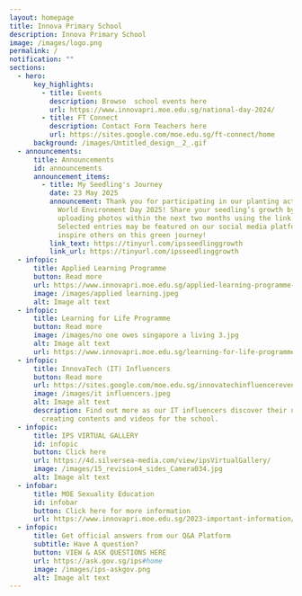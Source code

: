 ```yaml
---
layout: homepage
title: Innova Primary School
description: Innova Primary School
image: /images/logo.png
permalink: /
notification: ""
sections:
  - hero:
      key_highlights:
        - title: Events
          description: Browse  school events here
          url: https://www.innovapri.moe.edu.sg/national-day-2024/
        - title: FT Connect
          description: Contact Form Teachers here
          url: https://sites.google.com/moe.edu.sg/ft-connect/home
      background: /images/Untitled_design__2_.gif
  - announcements:
      title: Announcements
      id: announcements
      announcement_items:
        - title: My Seedling's Journey
          date: 23 May 2025
          announcement: Thank you for participating in our planting activity at Woodgrove
            World Environment Day 2025! Share your seedling’s growth by
            uploading photos within the next two months using the link below.
            Selected entries may be featured on our social media platforms—let’s
            inspire others on this green journey!
          link_text: https://tinyurl.com/ipsseedlinggrowth
          link_url: https://tinyurl.com/ipsseedlinggrowth
  - infopic:
      title: Applied Learning Programme
      button: Read more
      url: https://www.innovapri.moe.edu.sg/applied-learning-programme-alp/
      image: /images/applied learning.jpeg
      alt: Image alt text
  - infopic:
      title: Learning for Life Programme
      button: Read more
      image: /images/no one owes singapore a living 3.jpg
      alt: Image alt text
      url: https://www.innovapri.moe.edu.sg/learning-for-life-programme-ips/
  - infopic:
      title: InnovaTech (IT) Influencers
      button: Read more
      url: https://sites.google.com/moe.edu.sg/innovatechinfluencereventsblog/home
      image: /images/it influencers.jpeg
      alt: Image alt text
      description: Find out more as our IT influencers discover their unique role of
        creating contents and videos for the school.
  - infopic:
      title: IPS VIRTUAL GALLERY
      id: infopic
      button: Click here
      url: https://4d.silversea-media.com/view/ipsVirtualGallery/
      image: /images/15_revision4_sides_Camera034.jpg
      alt: Image alt text
  - infobar:
      title: MOE Sexuality Education
      id: infobar
      button: Click here for more information
      url: https://www.innovapri.moe.edu.sg/2023-important-information/moesexualityeducation/
  - infopic:
      title: Get official answers from our Q&A Platform
      subtitle: Have A question?
      button: VIEW & ASK QUESTIONS HERE
      url: https://ask.gov.sg/ips#home
      image: /images/ips-askgov.png
      alt: Image alt text
---
```

